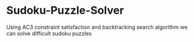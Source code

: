 # Sudoku-Puzzle-Solver
Using AC3 constraint satisfaction and backtracking search algorithm we can solve difficult sudoku puzzles

